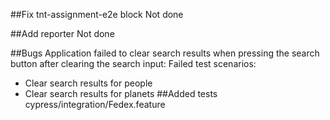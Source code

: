 ##Fix tnt-assignment-e2e block
Not done

##Add reporter
Not done

##Bugs
Application failed to clear search results when pressing the search button after clearing the search input:
Failed test scenarios:
- Clear search results for people
- Clear search results for planets
##Added tests
cypress/integration/Fedex.feature